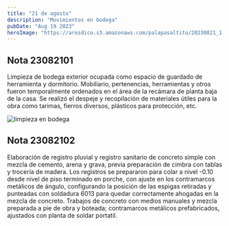```yaml
---
title: "21 de agosto"
description: "Movimientos en bodega"
pubDate: "Aug 19 2023"
heroImage: "https://aresdico.s3.amazonaws.com/palapasaltito/20230821_1.jpg"
---
```


## Nota 23082101

Limpieza de bodega exterior ocupada como espacio de guardado de herramienta y dormitorio. Mobiliario, pertenencias, herramientas y otros fueron temporalmente ordenados en el área de la recámara de planta baja de la casa. Se realizó el despeje y recopilación de materiales útiles para la obra como tarimas, fierros diversos, plásticos para protección, etc.

![limpieza en bodega](https://aresdico.s3.amazonaws.com/palapasaltito/20230821_1.jpg "limpieza en bodega")

## Nota 23082102

Elaboración de registro pluvial y registro sanitario de concreto simple con mezcla de cemento, arena y grava, previa preparación de cimbra con tablas y trocería de madera. Los registros se prepararon para colar a nivel -0.10 desde nivel de piso terminado en porche, con ajuste en los contramarcos metálicos de ángulo, configurando la posición de las espigas retiradas y punteadas con soldadura 6013 para quedar correctamente ahogadas en la mezcla de concreto. Trabajos de concreto con medios manuales y mezcla preparada a pie de obra y boteada; contramarcos metálicos prefabricados, ajustados con planta de soldar portatil.
